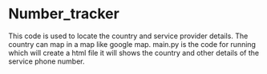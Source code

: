 # Number_tracker
This code is used to locate the country and service provider details. The country can map in a map like google map. main.py is the code for running which will create a html file it will shows the country and other details of the service phone number.
